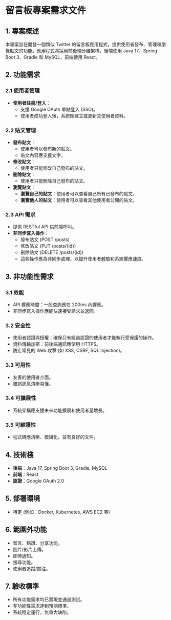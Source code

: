 # 留言板專案需求文件

## 1. 專案概述

本專案旨在開發一個類似 Twitter 的留言板應用程式，提供使用者發布、管理和瀏覽貼文的功能。應用程式將採用前後端分離架構，後端使用 Java 17、Spring Boot 3、Gradle 和 MySQL，前端使用 React。

## 2. 功能需求

### 2.1 使用者管理

*   **使用者註冊/登入**：
    *   支援 Google OAuth 單點登入 (SSO)。
    *   使用者成功登入後，系統應建立或更新其使用者資料。

### 2.2 貼文管理

*   **發布貼文**：
    *   使用者可以發布新的貼文。
    *   貼文內容應支援文字。
*   **修改貼文**：
    *   使用者只能修改自己發布的貼文。
*   **刪除貼文**：
    *   使用者只能刪除自己發布的貼文。
*   **瀏覽貼文**：
    *   **瀏覽自己的貼文**：使用者可以查看自己所有已發布的貼文。
    *   **瀏覽他人的貼文**：使用者可以查看其他使用者公開的貼文。

### 2.3 API 需求

*   提供 RESTful API 供前端呼叫。
*   **非同步寫入操作**：
    *   發布貼文 (POST /posts)
    *   修改貼文 (PUT /posts/{id})
    *   刪除貼文 (DELETE /posts/{id})
    *   這些操作應為非同步處理，以提升使用者體驗和系統響應速度。

## 3. 非功能性需求

### 3.1 效能

*   API 響應時間：一般查詢應在 200ms 內響應。
*   非同步寫入操作應能快速接受請求並返回。

### 3.2 安全性

*   使用者認證與授權：確保只有經過認證的使用者才能執行受保護的操作。
*   資料傳輸加密：前後端通訊應使用 HTTPS。
*   防止常見的 Web 攻擊 (如 XSS, CSRF, SQL Injection)。

### 3.3 可用性

*   友善的使用者介面。
*   錯誤訊息清晰易懂。

### 3.4 可擴展性

*   系統架構應支援未來功能擴展和使用者量增長。

### 3.5 可維護性

*   程式碼應清晰、模組化，並有良好的文件。

## 4. 技術棧

*   **後端**：Java 17, Spring Boot 3, Gradle, MySQL
*   **前端**：React
*   **認證**：Google OAuth 2.0

## 5. 部署環境

*   待定 (例如：Docker, Kubernetes, AWS EC2 等)

## 6. 範圍外功能

*   留言、點讚、分享功能。
*   圖片/影片上傳。
*   即時通知。
*   搜尋功能。
*   使用者追蹤/關注。

## 7. 驗收標準

*   所有功能需求均已實現並通過測試。
*   非功能性需求達到預期標準。
*   系統穩定運行，無重大缺陷。